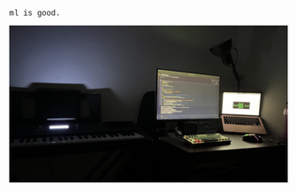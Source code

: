 <p style="font-family: 'Courier New', Courier, monospace;">ml is good.</p>

![img](https://github.com/saurabhaloneai/saurabhaloneai/blob/main/IMG_6325.jpeg)
